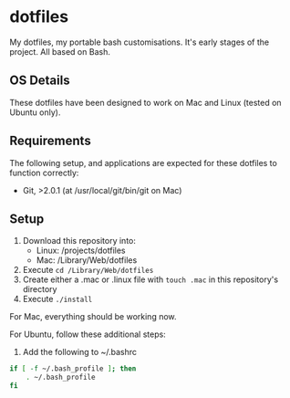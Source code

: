 dotfiles
========

My  dotfiles, my portable bash customisations. It's early stages of the project. All based on Bash.

OS Details
----------

These dotfiles have been designed to work on Mac and Linux (tested on Ubuntu only).

Requirements
------------

The following setup, and applications are expected for these dotfiles to function correctly:

- Git, >2.0.1 (at /usr/local/git/bin/git on Mac)

Setup
-----

1. Download this repository into:
    - Linux: /projects/dotfiles
    - Mac: /Library/Web/dotfiles
1. Execute `cd /Library/Web/dotfiles`
1. Create either a .mac or .linux file with `touch .mac` in this repository's directory
1. Execute `./install`

For Mac, everything should be working now.

For Ubuntu, follow these additional steps:

1. Add the following to ~/.bashrc

```sh
if [ -f ~/.bash_profile ]; then
    . ~/.bash_profile
fi
```
